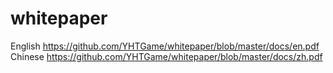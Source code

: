 # whitepaper

English https://github.com/YHTGame/whitepaper/blob/master/docs/en.pdf
Chinese https://github.com/YHTGame/whitepaper/blob/master/docs/zh.pdf
